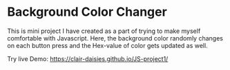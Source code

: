 # Background Color Changer

This is mini project I have created as a part of trying to make myself comfortable with Javascript.
Here, the background color randomly changes on each button press and the Hex-value of color gets updated as well.

Try live Demo: https://clair-daisies.github.io/JS-project1/
